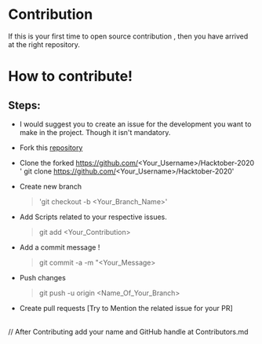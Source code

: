 # Contribution
 If this is your first time to open source contribution , then you have arrived at the right repository. 

 # How to contribute!

## Steps:
-  I would suggest you to create an issue for the development you want to make in the project. Though it isn't mandatory.
  
-  Fork this [repository](https://github.com/godslayer201/Hacktober-2020)
  
-  Clone the forked https://github.com/<Your_Username>/Hacktober-2020
    ' git clone https://github.com/<Your_Username>/Hacktober-2020'

-  Create new branch 
    >'git checkout -b <Your_Branch_Name>'

-  Add Scripts related to your respective issues.
    > git add <Your_Contribution>
 
-  Add a commit message !
    > git commit -a -m "<Your_Message>
    
-  Push changes
    > git push -u origin <Name_Of_Your_Branch>
 
-  Create pull requests
[Try to Mention the related issue for your PR] 
<br/>
// After Contributing add your name and GitHub handle at Contributors.md
